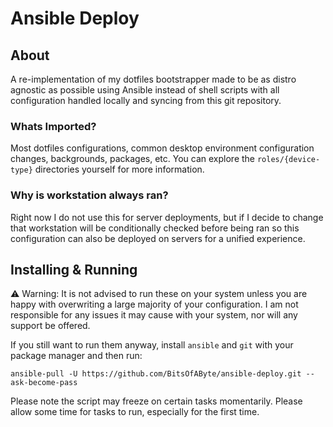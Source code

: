 # Ansible Deploy
## About
A re-implementation of my dotfiles bootstrapper made to be as distro agnostic as possible using Ansible instead of shell scripts with all configuration handled locally and syncing from this git repository.

### Whats Imported?
Most dotfiles configurations, common desktop environment configuration changes, backgrounds, packages, etc. You can explore the `roles/{device-type}` directories yourself for more information.

### Why is workstation always ran?
Right now I do not use this for server deployments, but if I decide to change that workstation will be conditionally checked before being ran so this configuration can also be deployed on servers for a unified experience.

## Installing & Running
⚠ Warning: It is not advised to run these on your system unless you are happy with overwriting a large majority of your configuration. I am not responsible for any issues it may cause with your system, nor will any support be offered.

If you still want to run them anyway, install `ansible` and `git` with your package manager and then run:
```
ansible-pull -U https://github.com/BitsOfAByte/ansible-deploy.git --ask-become-pass
```

Please note the script may freeze on certain tasks momentarily. Please allow some time for tasks to run, especially for the first time.
